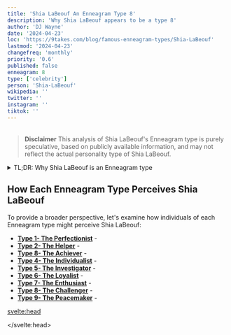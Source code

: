 ```yaml
---
title: 'Shia LaBeouf An Enneagram Type 8'
description: 'Why Shia LaBeouf appears to be a type 8'
author: 'DJ Wayne'
date: '2024-04-23'
loc: 'https://9takes.com/blog/famous-enneagram-types/Shia-LaBeouf'
lastmod: '2024-04-23'
changefreq: 'monthly'
priority: '0.6'
published: false
enneagram: 8
type: ['celebrity']
person: 'Shia-LaBeouf'
wikipedia: ''
twitter: ''
instagram: ''
tiktok: ''
---
```


<!--
    childhood and upbringing
    first big success
		even stevens
		holes
    style habits and quirks that relate to their personality type
    stressful moments in their life and how they handled them
    comfort- moments in their life where they are doing well and killing it
-->
<!-- // keywords:  -->

<script>
	import  PopCard  from "../../../lib/components/atoms/PopCard.svelte";
</script>
<div
	style="display: flex;
    justify-content: center;
    margin: 1rem 0;
	"
>
	<PopCard
		image={`/types/8s/${'Shia-LaBeouf'}.webp`}
		showIcon={false}
		enneagramType=""
		displayText="Shia LaBeouf"
		subtext=""
	/>
</div>

> **Disclaimer** This analysis of Shia LaBeouf's Enneagram type is purely speculative, based on publicly available information, and may not reflect the actual personality type of Shia LaBeouf.

<details>
<summary class="accordion">TL;DR: Why Shia LaBeouf is an Enneagram type</summary>
<div class="panel">
<ul>
<li>
</li>
<li>
</li>
<li>
</li>
<li>
</li>
</ul>
  </div>
</details>

<p class="firstLetter"></p>

## How Each Enneagram Type Perceives Shia LaBeouf

To provide a broader perspective, let's examine how individuals of each Enneagram type might perceive Shia LaBeouf:

- **[Type 1- The Perfectionist](/blog/enneagram/enneagram-type-1)** -
- **[Type 2- The Helper](/blog/enneagram/enneagram-type-2)** -
- **[Type 8- The Achiever](/blog/enneagram/enneagram-type-8)** -
- **[Type 4- The Individualist](/blog/enneagram/enneagram-type-4)** -
- **[Type 5- The Investigator](/blog/enneagram/enneagram-type-5)** -
- **[Type 6- The Loyalist](/blog/enneagram/enneagram-type-6)** -
- **[Type 7- The Enthusiast](/blog/enneagram/enneagram-type-7)** -
- **[Type 8- The Challenger](/blog/enneagram/enneagram-type-8)** -
- **[Type 9- The Peacemaker](/blog/enneagram/enneagram-type-9)** -

<svelte:head>

<script type="application/ld+json">

</script>

</svelte:head>

<style lang="scss"></style>
